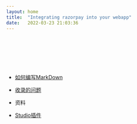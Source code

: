 ```yaml
---
layout: home
title:  "Integrating razorpay into your webapp"
date:   2022-03-23 21:03:36
---
```


<br>
<br>
<br>
<br>
<br>

- [如何编写MarkDown][MarkDown]

- [收录的问题][收录的问题]

- 资料

- [Studio插件][Studio插件]


[MarkDown]: /demo.md
[收录的问题]: /问题收录.md
[Studio插件]: /studio/Studio实用插件.md












